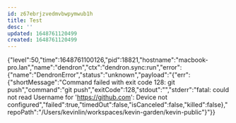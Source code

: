 ```yaml
---
id: z67ebrjzvedmvbwpymwub1h
title: Test
desc: ''
updated: 1648761120499
created: 1648761120499
---
```


{"level":50,"time":1648761100126,"pid":18821,"hostname":"macbook-pro.lan","name":"dendron","ctx":"dendron.sync:run","error":{"name":"DendronError","status":"unknown","payload":"{\"err\":{\"shortMessage\":\"Command failed with exit code 128: git push\",\"command\":\"git push\",\"exitCode\":128,\"stdout\":\"\",\"stderr\":\"fatal: could not read Username for 'https://github.com': Device not configured\",\"failed\":true,\"timedOut\":false,\"isCanceled\":false,\"killed\":false},\"repoPath\":\"/Users/kevinlin/workspaces/kevin-garden/kevin-public\"}"}}

